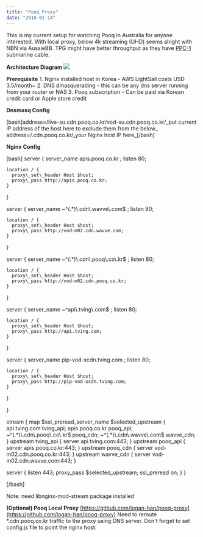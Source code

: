 ```yaml
---
title: "Pooq Proxy"
date: "2018-01-14"
---
```


This is my current setup for watching Pooq in Australia for anyone interested. With local proxy, below 4k streaming (UHD) seems alright with NBN via AussieBB. TPG might have better throughput as they have [PPC-1](https://en.wikipedia.org/wiki/Pipe_Pacific_Cable) submarine cable.

**Architecture Diagram** [![](images/Untitled-Diagram.png)](https://blog.han.life/wp-content/uploads/2018/01/Untitled-Diagram.png)

**Prerequisite** 1. Nginx installed host in Korea - AWS LightSail costs USD 3.5/month~ 2. DNS dmasquerading - this can be any dns server running from your router or NAS 3. Pooq subscription - Can be paid via Korean credit card or Apple store credit

**Dnsmasq Config**

\[bash\]address=/live-su.cdn.pooq.co.kr/vod-su.cdn.pooq.co.kr/\_put current IP address of the host here to exclude them from the below\_
address=/.cdn.pooq.co.kr/\_your Nginx host IP here\_\[/bash\]

**Nginx Config**

\[bash\]
 server {
    server\_name apis.pooq.co.kr ;
    listen 80;

    location / {
      proxy\_set\_header Host $host;
      proxy\_pass http://apis.pooq.co.kr;
    }
  }

 server {
    server\_name ~^(.\*)\\.cdn\\.wavve\\.com$ ;
    listen 80;

    location / {
      proxy\_set\_header Host $host;
      proxy\_pass http://vod-m02.cdn.wavve.com;
    }
  }

 server {
    server\_name ~^(.\*)\\.cdn\\.pooq\\.co\\.kr$ ;
    listen 80;

    location / {
      proxy\_set\_header Host $host;
      proxy\_pass http://vod-m02.cdn.pooq.co.kr;
    }
  }

  server {
    server\_name ~^api\\.tving\\.com$ ;
    listen 80;

    location / {
      proxy\_set\_header Host $host;
      proxy\_pass http://api.tving.com;
    }
  }

  server {
    server\_name pip-vod-xcdn.tving.com ;
    listen 80;

    location / {
      proxy\_set\_header Host $host;
      proxy\_pass http://pip-vod-xcdn.tving.com;
    }
  }

}

stream {
  map $ssl\_preread\_server\_name $selected\_upstream {
    api.tving.com tving\_api;
    apis.pooq.co.kr pooq\_api;
     ~^(.\*)\\.cdn\\.pooq\\.co\\.kr$ pooq\_cdn;
    ~^(.\*)\\.cdn\\.wavve\\.com$ wavve\_cdn;
  }
  upstream tving\_api { server api.tving.com:443; }
  upstream pooq\_api { server apis.pooq.co.kr:443; }
  upstream pooq\_cdn { server vod-m02.cdn.pooq.co.kr:443; }
  upstream wavve\_cdn { server vod-m02.cdn.wavve.com:443; }

  server {
    listen 443;
    proxy\_pass $selected\_upstream;
    ssl\_preread on;
  }
}

\[/bash\]

Note: need libnginx-mod-stream package installed

**(Optional) Pooq Local Proxy** [https://github.com/logan-han/pooq-proxy](https://github.com/logan-han/pooq-proxy) Need to reroute \*.cdn.pooq.co.kr traffic to the proxy using DNS server. Don't forget to set config.js file to point the nginx host.
